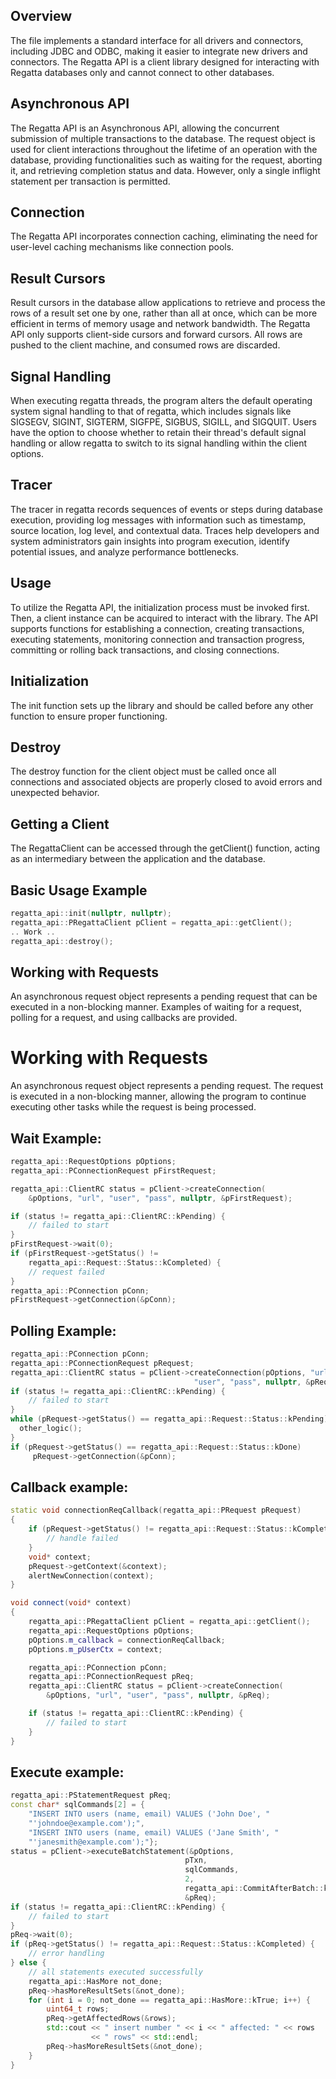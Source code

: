 

## Overview

The file implements a standard interface for all drivers and connectors, including JDBC and ODBC, making it easier to integrate new drivers and connectors. The Regatta API is a client library designed for interacting with Regatta databases only and cannot connect to other databases.

## Asynchronous API

The Regatta API is an Asynchronous API, allowing the concurrent submission of multiple transactions to the database. The request object is used for client interactions throughout the lifetime of an operation with the database, providing functionalities such as waiting for the request, aborting it, and retrieving completion status and data. However, only a single inflight statement per transaction is permitted.

## Connection

The Regatta API incorporates connection caching, eliminating the need for user-level caching mechanisms like connection pools.

## Result Cursors

Result cursors in the database allow applications to retrieve and process the rows of a result set one by one, rather than all at once, which can be more efficient in terms of memory usage and network bandwidth. The Regatta API only supports client-side cursors and forward cursors. All rows are pushed to the client machine, and consumed rows are discarded.

## Signal Handling

When executing regatta threads, the program alters the default operating system signal handling to that of regatta, which includes signals like SIGSEGV, SIGINT, SIGTERM, SIGFPE, SIGBUS, SIGILL, and SIGQUIT. Users have the option to choose whether to retain their thread's default signal handling or allow regatta to switch to its signal handling within the client options.

## Tracer

The tracer in regatta records sequences of events or steps during database execution, providing log messages with information such as timestamp, source location, log level, and contextual data. Traces help developers and system administrators gain insights into program execution, identify potential issues, and analyze performance bottlenecks.

## Usage

To utilize the Regatta API, the initialization process must be invoked first. Then, a client instance can be acquired to interact with the library. The API supports functions for establishing a connection, creating transactions, executing statements, monitoring connection and transaction progress, committing or rolling back transactions, and closing connections.

## Initialization

The init function sets up the library and should be called before any other function to ensure proper functioning.

## Destroy

The destroy function for the client object must be called once all connections and associated objects are properly closed to avoid errors and unexpected behavior.

## Getting a Client

The RegattaClient can be accessed through the getClient() function, acting as an intermediary between the application and the database.

## Basic Usage Example

```cpp
regatta_api::init(nullptr, nullptr); 
regatta_api::PRegattaClient pClient = regatta_api::getClient();  
.. Work ..
regatta_api::destroy();
```

## Working with Requests

An asynchronous request object represents a pending request that can be executed in a non-blocking manner. Examples of waiting for a request, polling for a request, and using callbacks are provided.

# Working with Requests

An asynchronous request object represents a pending request. The request is executed in a non-blocking manner, allowing the program to continue executing other tasks while the request is being processed.

## Wait Example:
```cpp
regatta_api::RequestOptions pOptions;
regatta_api::PConnectionRequest pFirstRequest;

regatta_api::ClientRC status = pClient->createConnection(
    &pOptions, "url", "user", "pass", nullptr, &pFirstRequest);

if (status != regatta_api::ClientRC::kPending) {
    // failed to start
}
pFirstRequest->wait(0);
if (pFirstRequest->getStatus() !=
    regatta_api::Request::Status::kCompleted) {
    // request failed
}
regatta_api::PConnection pConn;
pFirstRequest->getConnection(&pConn);
```

## Polling Example:
```cpp
regatta_api::PConnection pConn;
regatta_api::PConnectionRequest pRequest;
regatta_api::ClientRC status = pClient->createConnection(pOptions, "url",
                                         "user", "pass", nullptr, &pRequest);
if (status != regatta_api::ClientRC::kPending) {
    // failed to start
}
while (pRequest->getStatus() == regatta_api::Request::Status::kPending){
  other_logic();
}
if (pRequest->getStatus() == regatta_api::Request::Status::kDone)
     pRequest->getConnection(&pConn);

```

## Callback example:

```cpp
static void connectionReqCallback(regatta_api::PRequest pRequest)
{
    if (pRequest->getStatus() != regatta_api::Request::Status::kCompleted) {
        // handle failed
    }
    void* context;
    pRequest->getContext(&context);
    alertNewConnection(context);
}

void connect(void* context)
{
    regatta_api::PRegattaClient pClient = regatta_api::getClient();
    regatta_api::RequestOptions pOptions;
    pOptions.m_callback = connectionReqCallback;
    pOptions.m_pUserCtx = context;

    regatta_api::PConnection pConn;
    regatta_api::PConnectionRequest pReq;
    regatta_api::ClientRC status = pClient->createConnection(
        &pOptions, "url", "user", "pass", nullptr, &pReq);

    if (status != regatta_api::ClientRC::kPending) {
        // failed to start
    }
}

```

## Execute example:
```cpp
regatta_api::PStatementRequest pReq;
const char* sqlCommands[2] = {
    "INSERT INTO users (name, email) VALUES ('John Doe', "
    "'johndoe@example.com');",
    "INSERT INTO users (name, email) VALUES ('Jane Smith', "
    "'janesmith@example.com');"};
status = pClient->executeBatchStatement(&pOptions,
                                       pTxn,
                                       sqlCommands,
                                       2,
                                       regatta_api::CommitAfterBatch::kFalse,
                                       &pReq);
if (status != regatta_api::ClientRC::kPending) {
    // failed to start
}
pReq->wait(0);
if (pReq->getStatus() != regatta_api::Request::Status::kCompleted) {
    // error handling
} else {
    // all statements executed successfully
    regatta_api::HasMore not_done;
    pReq->hasMoreResultSets(&not_done);
    for (int i = 0; not_done == regatta_api::HasMore::kTrue; i++) {
        uint64_t rows;
        pReq->getAffectedRows(&rows);
        std::cout << " insert number " << i << " affected: " << rows
                  << " rows" << std::endl;
        pReq->hasMoreResultSets(&not_done);
    }
}

```